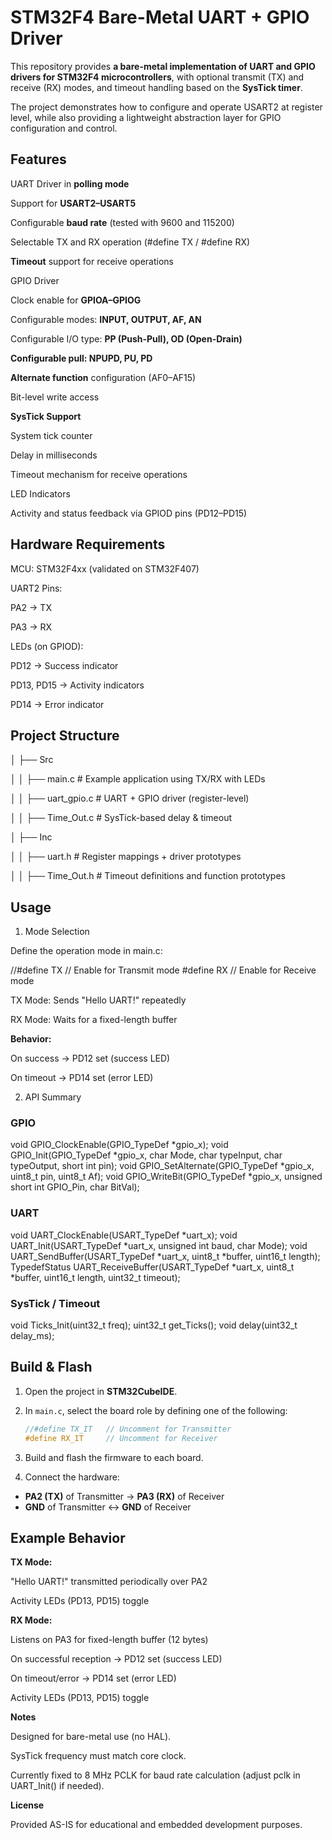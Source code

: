 # STM32F4 Bare-Metal UART + GPIO Driver

This repository provides **a bare-metal implementation of UART and GPIO drivers for STM32F4 microcontrollers**, with optional transmit (TX) and receive (RX) modes, and timeout handling based on the **SysTick timer**.

The project demonstrates how to configure and operate USART2 at register level, while also providing a lightweight abstraction layer for GPIO configuration and control.

## Features

UART Driver in **polling mode**

Support for **USART2–USART5**

Configurable **baud rate** (tested with 9600 and 115200)

Selectable TX and RX operation (#define TX / #define RX)

**Timeout** support for receive operations

GPIO Driver

Clock enable for **GPIOA–GPIOG**

Configurable modes: **INPUT, OUTPUT, AF, AN**

Configurable I/O type: **PP (Push-Pull), OD (Open-Drain)**

**Configurable pull: NPUPD, PU, PD**

**Alternate function** configuration (AF0–AF15)

Bit-level write access

**SysTick Support**

System tick counter

Delay in milliseconds

Timeout mechanism for receive operations

LED Indicators

Activity and status feedback via GPIOD pins (PD12–PD15)

## Hardware Requirements


MCU: STM32F4xx (validated on STM32F407)

UART2 Pins:

PA2 → TX

PA3 → RX

LEDs (on GPIOD):

PD12 → Success indicator

PD13, PD15 → Activity indicators

PD14 → Error indicator

## Project Structure
│   ├── Src

│   │   ├── main.c          # Example application using TX/RX with LEDs

│   │   ├── uart_gpio.c     # UART + GPIO driver (register-level)

│   │   ├── Time_Out.c      # SysTick-based delay & timeout

│   ├── Inc

│   │   ├── uart.h          # Register mappings + driver prototypes

│   │   ├── Time_Out.h      # Timeout definitions and function prototypes


## Usage
1. Mode Selection

Define the operation mode in main.c:

//#define TX   // Enable for Transmit mode
#define RX    // Enable for Receive mode


TX Mode: Sends "Hello UART!" repeatedly

RX Mode: Waits for a fixed-length buffer

**Behavior:**

On success → PD12 set (success LED)

On timeout → PD14 set (error LED)

2. API Summary
### GPIO
void GPIO_ClockEnable(GPIO_TypeDef *gpio_x);
void GPIO_Init(GPIO_TypeDef *gpio_x, char Mode, char typeInput, char typeOutput, short int pin);
void GPIO_SetAlternate(GPIO_TypeDef *gpio_x, uint8_t pin, uint8_t Af);
void GPIO_WriteBit(GPIO_TypeDef *gpio_x, unsigned short int GPIO_Pin, char BitVal);

### UART
void UART_ClockEnable(USART_TypeDef *uart_x);
void UART_Init(USART_TypeDef *uart_x, unsigned int baud, char Mode);
void UART_SendBuffer(USART_TypeDef *uart_x, uint8_t *buffer, uint16_t length);
TypedefStatus UART_ReceiveBuffer(USART_TypeDef *uart_x, uint8_t *buffer, uint16_t length, uint32_t timeout);

### SysTick / Timeout
void Ticks_Init(uint32_t freq);
uint32_t get_Ticks();
void delay(uint32_t delay_ms);

## Build & Flash

1. Open the project in **STM32CubeIDE**.  

2. In `main.c`, select the board role by defining one of the following:  
   ```c
   //#define TX_IT   // Uncomment for Transmitter
   #define RX_IT     // Uncomment for Receiver
3. Build and flash the firmware to each board.

4. Connect the hardware:

- **PA2 (TX)** of Transmitter → **PA3 (RX)** of Receiver
- **GND** of Transmitter ↔ **GND** of Receiver

## Example Behavior

**TX Mode:**

"Hello UART!" transmitted periodically over PA2

Activity LEDs (PD13, PD15) toggle

**RX Mode:**

Listens on PA3 for fixed-length buffer (12 bytes)

On successful reception → PD12 set (success LED)

On timeout/error → PD14 set (error LED)

Activity LEDs (PD13, PD15) toggle

**Notes**

Designed for bare-metal use (no HAL).

SysTick frequency must match core clock.

Currently fixed to 8 MHz PCLK for baud rate calculation
(adjust pclk in UART_Init() if needed).

**License**

Provided AS-IS for educational and embedded development purposes.



